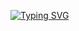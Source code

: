 <a href="https://git.io/typing-svg"><img src="https://readme-typing-svg.demolab.com?font=Roboto+Slab&pause=1000&center=true&vCenter=true&width=435&height=200&lines=Front-End+Developer;Android+Applications+Programer;I'm+currently+learning+backend" alt="Typing SVG" /></a>
